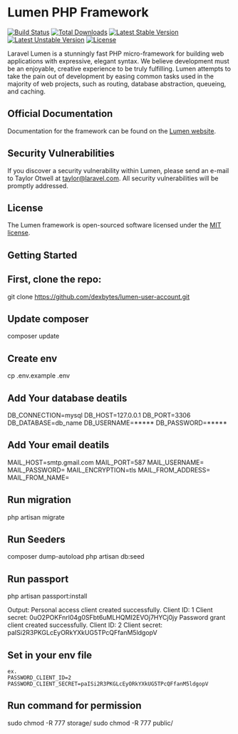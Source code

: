 # Lumen PHP Framework

[![Build Status](https://travis-ci.org/laravel/lumen-framework.svg)](https://travis-ci.org/laravel/lumen-framework)
[![Total Downloads](https://poser.pugx.org/laravel/lumen-framework/d/total.svg)](https://packagist.org/packages/laravel/lumen-framework)
[![Latest Stable Version](https://poser.pugx.org/laravel/lumen-framework/v/stable.svg)](https://packagist.org/packages/laravel/lumen-framework)
[![Latest Unstable Version](https://poser.pugx.org/laravel/lumen-framework/v/unstable.svg)](https://packagist.org/packages/laravel/lumen-framework)
[![License](https://poser.pugx.org/laravel/lumen-framework/license.svg)](https://packagist.org/packages/laravel/lumen-framework)

Laravel Lumen is a stunningly fast PHP micro-framework for building web applications with expressive, elegant syntax. We believe development must be an enjoyable, creative experience to be truly fulfilling. Lumen attempts to take the pain out of development by easing common tasks used in the majority of web projects, such as routing, database abstraction, queueing, and caching.

## Official Documentation

Documentation for the framework can be found on the [Lumen website](https://lumen.laravel.com/docs).

## Security Vulnerabilities

If you discover a security vulnerability within Lumen, please send an e-mail to Taylor Otwell at taylor@laravel.com. All security vulnerabilities will be promptly addressed.

## License

The Lumen framework is open-sourced software licensed under the [MIT license](https://opensource.org/licenses/MIT).

## Getting Started 

## First, clone the repo:

 git clone https://github.com/dexbytes/lumen-user-account.git

## Update composer

 composer update

## Create env 

 cp .env.example .env

## Add Your database deatils

DB_CONNECTION=mysql
DB_HOST=127.0.0.1
DB_PORT=3306
DB_DATABASE=db_name
DB_USERNAME=*****
DB_PASSWORD=*****

## Add Your email deatils
MAIL_HOST=smtp.gmail.com
MAIL_PORT=587
MAIL_USERNAME=
MAIL_PASSWORD=
MAIL_ENCRYPTION=tls
MAIL_FROM_ADDRESS=
MAIL_FROM_NAME=

## Run migration 

 php artisan migrate

## Run Seeders

composer dump-autoload
php artisan db:seed

## Run passport

 php artisan passport:install

 Output:
 Personal access client created successfully.
  Client ID: 1
  Client secret: 0uO2POKFnrl04g0SFbt6uMLHQMI2EVOj7HYCj0jy
 Password grant client created successfully.
  Client ID: 2
  Client secret: paISi2R3PKGLcEyORkYXkUG5TPcQFfanM5ldgopV

## Set in your env file 
    ex. 
    PASSWORD_CLIENT_ID=2
    PASSWORD_CLIENT_SECRET=paISi2R3PKGLcEyORkYXkUG5TPcQFfanM5ldgopV

## Run command for permission

   sudo chmod -R 777 storage/
   sudo chmod -R 777 public/



